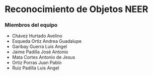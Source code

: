 # Reconocimiento de Objetos NEER
### Miembros del equipo
* Chávez Hurtado Avelino
* Esqueda Ortiz Andrea Guadalupe
* Garibay Guerra Luis Angel
* Jaime Padilla José Antonio
* Mata Cortes Antonio de Jesus
* Ortiz Porras Juan Pablo
* Ruiz Padilla Luis Angel

